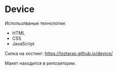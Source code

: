 # Device

Использлваные технологии: 
 - HTML 
 - CSS
 - JavaScript
 
Силка на хостинг: https://loztaras.github.io/device/

Макет находится в репозитории.
